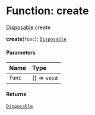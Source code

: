 # Function: create

[Disposable](/en/auto-docs/editor/modules/Disposable.md).create

**create**(`func`): [`Disposable`](/en/auto-docs/editor/interfaces/Disposable-1.md)

#### Parameters

| Name | Type |
| :------ | :------ |
| `func` | () => `void` |

#### Returns

[`Disposable`](/en/auto-docs/editor/interfaces/Disposable-1.md)
